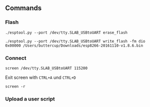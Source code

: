 ## Commands

### Flash

```./esptool.py --port /dev/tty.SLAB_USBtoUART erase_flash```

```./esptool.py --port /dev/tty.SLAB_USBtoUART write_flash -fm dio 0x00000 /Users/buttercup/Downloads/esp8266-20161110-v1.8.6.bin```

### Connect

```screen /dev/tty.SLAB_USBtoUART 115200```

Exit screen with `CTRL+A` und `CTRL+D`

```screen -r```

### Upload a user script
